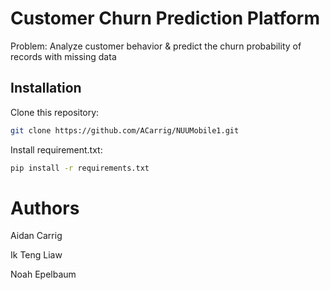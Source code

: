 # Customer Churn Prediction Platform
Problem: Analyze customer behavior & predict the churn probability of records with missing data

## Installation
Clone this repository:
```bash
git clone https://github.com/ACarrig/NUUMobile1.git
```

Install requirement.txt:
```bash
pip install -r requirements.txt
```

# Authors
Aidan Carrig

Ik Teng Liaw

Noah Epelbaum
